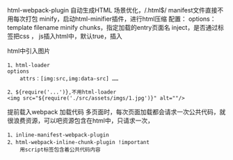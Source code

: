 html-webpack-plugin
    自动生成HTML
    场景优化，/\.html$/
    manifest文件直接不用每次打包
    minify，启动html-minifier插件，进行html压缩
    配置：
    options：
        template
        filename
        minify
        chunks，指定加载的entry页面名
        inject，是否通过标签把css ， js插入html中，默认true，插入


html中引入图片

    1、html-loader
    options
        attrs：[img:src,img:data-src] ……

    2、${require('...')},不用html-loader
    <img src="${require('./src/assets/imgs/1.jpg')}" alt=""/>


提前载入webpack 加载代码
多页面时，每次页面加载都会请求一次公共代码，就很浪费资源，可以吧资源包含在html中，只请求一次，

    1、inline-manifest-webpack-plugin
    2、html-webpack-inline-chunk-plugin !important  
        用script标签包含着公共代码内容


        